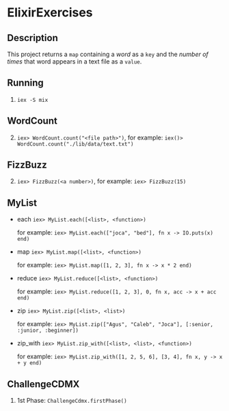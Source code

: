 # ElixirExercises

## Description
This project returns a `map` containing a _word_ as a `key` and the _number of times_ that word appears in a text file as a `value`.

## Running
1. `iex -S mix`

## WordCount
2. `iex> WordCount.count("<file path>")`, 
    for example: `iex()> WordCount.count("./lib/data/text.txt")`

## FizzBuzz
2. `iex> FizzBuzz(<a number>)`,
    for example: `iex> FizzBuzz(15)`

## MyList
* each `iex> MyList.each([<list>, <function>)`
  
  for example: `iex> MyList.each(["joca", "bed"], fn x -> IO.puts(x) end)`
* map `iex> MyList.map([<list>, <function>)`
  
  for example: `iex> MyList.map([1, 2, 3], fn x -> x * 2 end)`
* reduce `iex> MyList.reduce([<list>, <function>)`
  
  for example: `iex> MyList.reduce([1, 2, 3], 0, fn x, acc -> x + acc end)`
* zip `iex> MyList.zip([<list>, <list>)`
  
  for example: `iex> MyList.zip(["Agus", "Caleb", "Joca"], [:senior, :junior, :beginner])`
* zip_with `iex> MyList.zip_with([<list>, <list>, <function>)`
  
  for example: `iex> MyList.zip_with([1, 2, 5, 6], [3, 4], fn x, y -> x + y end)`

## ChallengeCDMX
1. 1st Phase: `ChallengeCdmx.firstPhase()`


